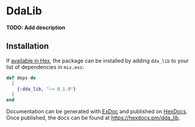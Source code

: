 # DdaLib

**TODO: Add description**

## Installation

If [available in Hex](https://hex.pm/docs/publish), the package can be installed
by adding `dda_lib` to your list of dependencies in `mix.exs`:

```elixir
def deps do
  [
    {:dda_lib, "~> 0.1.0"}
  ]
end
```

Documentation can be generated with [ExDoc](https://github.com/elixir-lang/ex_doc)
and published on [HexDocs](https://hexdocs.pm). Once published, the docs can
be found at <https://hexdocs.pm/dda_lib>.


